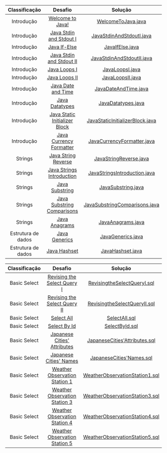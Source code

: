 |          Classificação          |                                                         Desafio                                                       		 		|                                                                                                Solução                                                                                                                               				 		
|:---------------------------:|:---------------------------------------------------------------------------------------------------------------------------------------:|:-------------------------------------------------------------------------------------------------------------------------------------------------------------------------------------------------------------------------------------------------------------:|
|        Introdução   	  | [Welcome to Java!](https://www.hackerrank.com/challenges/welcome-to-java)                                               		 		| [WelcomeToJava.java](https://github.com/Jyeverson/HackerRank/blob/main/Solutions/Java/WelcomeToJava.java)                     				 		|															   |
|        Introdução         | [Java Stdin and Stdout I](https://www.hackerrank.com/challenges/java-stdin-and-stdout-1)                                		 		| [JavaStdinAndStdoutI.java](https://github.com/Jyeverson/HackerRank/blob/main/Solutions/Java/JavaStdinAndStdoutI.java)           			 		| 														       |
|        Introdução         | [Java If-Else](https://www.hackerrank.com/challenges/java-if-else)                                                      		 		| [JavaIfElse.java](https://github.com/Jyeverson/HackerRank/blob/main/Solutions/Java/JavaIfElse.java)				         				 		    | 														       |
|        Introdução         | [Java Stdin and Stdout II](https://www.hackerrank.com/challenges/java-stdin-stdout)                                     		 		| [JavaStdinAndStdoutII.java](https://github.com/Jyeverson/HackerRank/blob/main/Solutions/Java/JavaStdinAndStdoutII.java)       				 		| 														       |
|        Introdução         | [Java Loops I](https://www.hackerrank.com/challenges/java-loops-i)                                                      		 		| [JavaLoopsI.java](https://github.com/Jyeverson/HackerRank/blob/main/Solutions/Java/JavaLoopsI.java)                           				 		| 	 													       |
|        Introdução         | [Java Loops II](https://www.hackerrank.com/challenges/java-loops)                                                       		 		| [JavaLoopsII.java](https://github.com/Jyeverson/HackerRank/blob/main/Solutions/Java/JavaLoopsII.java)                         				 		|       											           |
|        Introdução         | [Java Date and Time](https://www.hackerrank.com/challenges/java-date-and-time)                                                       		 		| [JavaDateAndTime.java](https://github.com/Jyeverson/HackerRank/blob/main/Solutions/Java/JavaDateAndTime.java)                         				 		|       											           |
|        Introdução         | [Java Datatypes](https://www.hackerrank.com/challenges/java-datatypes)                                                       		 		| [JavaDatatypes.java](https://github.com/Jyeverson/HackerRank/blob/main/Solutions/Java/JavaDatatypes.java)                         				 		|       											           |
|        Introdução         | [Java Static Initializer Block](https://www.hackerrank.com/challenges/java-static-initializer-block)                                                       		 		| [JavaStaticInitializerBlock.java](https://github.com/Jyeverson/HackerRank/blob/main/Solutions/Java/JavaStaticInitializerBlock.java)                         				 		|       											           |
|        Introdução         | [Java Currency Formatter](https://www.hackerrank.com/challenges/java-currency-formatter)                                                       		 		| [JavaCurrencyFormatter.java](https://github.com/Jyeverson/HackerRank/blob/main/Solutions/Java/JavaCurrencyFormatter.java)                         				 		|       											           |
|        Strings         | [Java String Reverse](https://www.hackerrank.com/challenges/java-string-reverse)                                                       		 		| [JavaStringReverse.java](https://github.com/Jyeverson/HackerRank/blob/main/Solutions/Java/JavaStringReverse.java)                         				 		|       											           |
|        Strings         | [Java Strings Introduction](https://www.hackerrank.com/challenges/java-strings-introduction)                                                       		 		| [JavaStringsIntroduction.java](https://github.com/Jyeverson/HackerRank/blob/main/Solutions/Java/JavaStringsIntroduction.java)                         				 		|       											           |
|        Strings         | [Java Substring](https://www.hackerrank.com/challenges/java-substring)                                                       		 		| [JavaSubstring.java](https://github.com/Jyeverson/HackerRank/blob/main/Solutions/Java/JavaSubstring.java)                         				 		|       											           |
|        Strings         | [Java Substring Comparisons](https://www.hackerrank.com/challenges/java-string-compare)                                                       		 		| [JavaSubstringComparisons.java](https://github.com/Jyeverson/HackerRank/blob/main/Solutions/Java/JavaSubstringComparisons.java)                         				 		|       											           |
|        Strings         | [Java Anagrams](https://www.hackerrank.com/challenges/java-anagrams)                                                       		 		| [JavaAnagrams.java](https://github.com/Jyeverson/HackerRank/blob/main/Solutions/Java/JavaAnagrams.java)                         				 		|       											           |
|        Estrutura de dados         | [Java Generics](https://www.hackerrank.com/challenges/java-generics)                                                       		 		| [JavaGenerics.java](https://github.com/Jyeverson/HackerRank/blob/main/Solutions/Java/JavaGenerics.java)                         				 		|       											           |
|        Estrutura de dados         | [Java Hashset](https://www.hackerrank.com/challenges/java-hashset)                                                       		 		| [JavaHashset.java](https://github.com/Jyeverson/HackerRank/blob/main/Solutions/Java/JavaHashset.java)                         				 		|       											           |



|          Classificação          |                                                         Desafio                                                       		 		|                                                                                                Solução                                                                                                                               				 		
|:---------------------------:|:---------------------------------------------------------------------------------------------------------------------------------------:|:-------------------------------------------------------------------------------------------------------------------------------------------------------------------------------------------------------------------------------------------------------------:|
|        Basic Select   	  | [Revising the Select Query I](https://www.hackerrank.com/challenges/revising-the-select-query)                                               		 		| [RevisingtheSelectQueryI.sql](https://github.com/Jyeverson/HackerRank/blob/main/Solutions/SQL/RevisingtheSelectQueryI.sql)                     				 		|															   |
|        Basic Select   	  | [Revising the Select Query II](https://www.hackerrank.com/challenges/revising-the-select-query-2)                                               		 		| [RevisingtheSelectQueryII.sql](https://github.com/Jyeverson/HackerRank/blob/main/Solutions/SQL/RevisingtheSelectQueryII.sql)                     				 		|															   |
|        Basic Select   	  | [Select All](https://www.hackerrank.com/challenges/select-all-sql)                                               		 		| [SelectAll.sql](https://github.com/Jyeverson/HackerRank/blob/main/Solutions/SQL/SelectAll.sql)                     				 		|															   |
|        Basic Select   	  | [Select By Id](https://www.hackerrank.com/challenges/select-by-id)                                               		 		| [SelectById.sql](https://github.com/Jyeverson/HackerRank/blob/main/Solutions/SQL/SelectById.sql)                     				 		|															   |
|        Basic Select   	  | [Japanese Cities' Attributes](https://www.hackerrank.com/challenges/japanese-cities-attributes)                                               		 		| [JapaneseCities'Attributes.sql](https://github.com/Jyeverson/HackerRank/blob/main/Solutions/SQL/JapaneseCities'Attributes.sql)                     				 		|															   |
|        Basic Select   	  | [Japanese Cities' Names](https://www.hackerrank.com/challenges/japanese-cities-name)                                               		 		| [JapaneseCities'Names.sql](https://github.com/Jyeverson/HackerRank/blob/main/Solutions/SQL/JapaneseCities'Names.sql)                     				 		|															   |
|        Basic Select   	  | [Weather Observation Station 1](https://www.hackerrank.com/challenges/weather-observation-station-1)                                               		 		| [WeatherObservationStation1.sql](https://github.com/Jyeverson/HackerRank/blob/main/Solutions/SQL/WeatherObservationStation1.sql)                     				 		|															   |
|        Basic Select   	  | [Weather Observation Station 3](https://www.hackerrank.com/challenges/weather-observation-station-3)                                               		 		| [WeatherObservationStation3.sql](https://github.com/Jyeverson/HackerRank/blob/main/Solutions/SQL/WeatherObservationStation3.sql)                     				 		|															   |
|        Basic Select   	  | [Weather Observation Station 4](https://www.hackerrank.com/challenges/weather-observation-station-4)                                               		 		| [WeatherObservationStation4.sql](https://github.com/Jyeverson/HackerRank/blob/main/Solutions/SQL/WeatherObservationStation4.sql)                     				 		|															   |
|        Basic Select   	  | [Weather Observation Station 5](https://www.hackerrank.com/challenges/weather-observation-station-5)                                               		 		| [WeatherObservationStation5.sql](https://github.com/Jyeverson/HackerRank/blob/main/Solutions/SQL/WeatherObservationStation5.sql)                     				 		|															   |